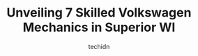 ---
layout: ampstory
image: https://images.unsplash.com/photo-1637160967973-88751d581827?ixlib=rb-4.0.3&ixid=MnwxMjA3fDB8MHxwaG90by1wYWdlfHx8fGVufDB8fHx8&auto=format&fit=crop&w=640&h=853&q=80
author: techidn
featured: false
description: Experience the excellence of automotive service by visiting the 7 best Volkswagen Mechanic in Superior WI, USA. With their expertise, attention to detail, and commitment to customer satisfac
title: Unveiling 7 Skilled Volkswagen Mechanics in Superior WI
cover:
   title: Unveiling 7 Skilled Volkswagen Mechanics in Superior WI
   subtitle: Rickpate
   background: https://images.unsplash.com/photo-1637160967973-88751d581827?ixlib=rb-4.0.3&ixid=MnwxMjA3fDB8MHxwaG90by1wYWdlfHx8fGVufDB8fHx8&auto=format&fit=crop&w=640&h=853&q=80

pages: 
 - layout: thirds
   top: <h1>#1 Moons Auto Services & Exhaust</h1>
   bottom: "<p>Moons,I just wanted to send out a thank you, for the job you did on my Highlander, The brakes feel like a new car, goes down the road like Im on rails. The whole servic</p>"
   background: https://www.knot35.com/toplist/wp-content/uploads/2023/06/best-volkswagen-mechanic-1-in-superior-wi-1685840518.png
   backgroundblur: true
 - layout: thirds
   top: <h1>#2 Twin Ports Diesel & Auto</h1>
   bottom: "<p>1327 Ogden Ave, Superior, WI 54880, United States</p>"
   background: https://www.knot35.com/toplist/wp-content/uploads/2023/06/best-volkswagen-mechanic-2-in-superior-wi-1685840519.png
   cta:
      link: https://www.knot35.com/toplist/unveiling-7-skilled-volkswagen-mechanics-in-superior-wi/
      text: Unveiling 7 Skilled Volkswagen Mechanics in Superior WI
 - layout: thirds
   top: <h1>#3 Belknap Automotive</h1>
   bottom: "<p>3505 Belknap St, Superior, WI 54880, United States</p>"
   background: https://www.knot35.com/toplist/wp-content/uploads/2023/06/best-volkswagen-mechanic-3-in-superior-wi-1685840520.png
   cta:
      link: https://www.knot35.com/toplist/unveiling-7-skilled-volkswagen-mechanics-in-superior-wi/
      text: Unveiling 7 Skilled Volkswagen Mechanics in Superior WI
 - layout: thirds
   top: <h1>#4 Auto Centrum- BMW, VW, Audi, Porche, Mini, Mercedes Auto Repair</h1>
   bottom: "<p>518 Banks Ave, Superior, WI 54880, United States</p>"
   background: https://images.unsplash.com/photo-1614648718611-0635f29016cb?ixlib=rb-4.0.3&ixid=MnwxMjA3fDB8MHxwaG90by1wYWdlfHx8fGVufDB8fHx8&auto=format&fit=crop&w=640&h=853&q=80
   cta:
      link: https://www.knot35.com/toplist/unveiling-7-skilled-volkswagen-mechanics-in-superior-wi/
      text: Unveiling 7 Skilled Volkswagen Mechanics in Superior WI
 - layout: thirds
   top: <h1>#5 Harbor Garage of Superior</h1>
   bottom: "<p>1103 Banks Ave, Superior, WI 54880, United States</p>"
   background: https://images.unsplash.com/photo-1509114397022-ed747cca3f65?ixlib=rb-4.0.3&ixid=MnwxMjA3fDB8MHxwaG90by1wYWdlfHx8fGVufDB8fHx8&auto=format&fit=crop&w=640&h=853&q=80
   cta:
      link: https://www.knot35.com/toplist/unveiling-7-skilled-volkswagen-mechanics-in-superior-wi/
      text: Unveiling 7 Skilled Volkswagen Mechanics in Superior WI
 - layout: thirds
   top: <h1>#6 Perfect Timing Auto Repair</h1>
   bottom: "<p>4003 E 2nd St, Superior, WI 54880, United States</p>"
   background: https://images.unsplash.com/photo-1552083974-186346191183?ixlib=rb-4.0.3&ixid=MnwxMjA3fDB8MHxwaG90by1wYWdlfHx8fGVufDB8fHx8&auto=format&fit=crop&w=640&h=853&q=80
   cta:
      link: https://www.knot35.com/toplist/unveiling-7-skilled-volkswagen-mechanics-in-superior-wi/
      text: Unveiling 7 Skilled Volkswagen Mechanics in Superior WI
 - layout: thirds
   top: <h1>#7 Superior Automotive</h1>
   bottom: "<p>6028 Tower Ave, Superior, WI 54880, United States</p>"
   background: https://images.unsplash.com/photo-1488554378835-f7acf46e6c98?ixlib=rb-4.0.3&ixid=MnwxMjA3fDB8MHxwaG90by1wYWdlfHx8fGVufDB8fHx8&auto=format&fit=crop&w=640&h=853&q=80
   cta:
      link: https://www.knot35.com/toplist/unveiling-7-skilled-volkswagen-mechanics-in-superior-wi/
      text: Unveiling 7 Skilled Volkswagen Mechanics in Superior WI
 - layout: thirds
   middle: Continue reading...
   background: https://images.unsplash.com/photo-1599422314077-f4dfdaa4cd09?ixlib=rb-4.0.3&ixid=MnwxMjA3fDB8MHxwaG90by1wYWdlfHx8fGVufDB8fHx8&auto=format&fit=crop&w=640&h=853&q=80
   cta:
      link: https://www.knot35.com/toplist/unveiling-7-skilled-volkswagen-mechanics-in-superior-wi/
      text: Unveiling 7 Skilled Volkswagen Mechanics in Superior WI
      
---